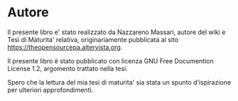 # Autore

Il presente libro e' stato realizzato da Nazzareno Massari, autore del wiki e Tesi di Maturita' relativa,  originariamente pubblicata al  sito https://theopensourcepa.altervista.org.

Il presente libro è stato pubblicato con licenza GNU Free Documention License 1.2, argomento trattato nella tesi.

Spero che la lettura del mia tesi di maturita' sia stata un spunto d'ispirazione per ulteriori approfondimenti.



